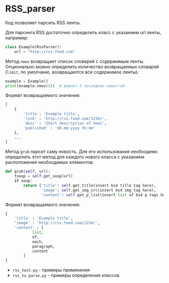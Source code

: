 # RSS_parser

Код позволяет парсить RSS ленты.

Для парсинга RSS достаточно определить класс с указанием url ленты, например:

```python
class Example(RssParser):
    url = "http://rss.feed.com"
```

Метод `news` возвращает список словарей с содержимым ленты. Опционально можно
определить количество возвращаемых словарей (`limit`, по умолчаню, возвращаются
все содержимое ленты):

```python
example = Example()
print(example.news(5))  # вернет 5 последних новостей
```

Формат возвращаемого значения:

```python
[
    {
        'title': 'Example title',
        'link' : 'http://rss.feed.com/1234/',
        'desc' : 'Short description of news',
        'published' : 'dd.mm.yyyy hh:mm'
    }, 
    ... 
]
```

Метод `grub` парсит саму новость. Для его использования необходимо
определить этот метод для каждого нового класса с указанием расположения необходимых элементов:

```python
def grub(self, url):
    tsoup = self.get_soup(url)
    if soup:
        return {'title': self.get_title(insert bs4 title tag here),
                'image': self.get_img_src(insert bs4 img tag here),
                'content': self.get_p_list(insert list of bs4 p tags here)}
```

Формат возвращаемого значения:

```python
{
    'title' : 'Example title',
    'image' : 'http://rss.feed.com/1234/',
    'content' : [
            list,
            of,
            each,
            paragraph,
            content
        ]
}
```

- `rss_test.py` - примеры применения
- `rss_to_parse.py` - примеры определения классов